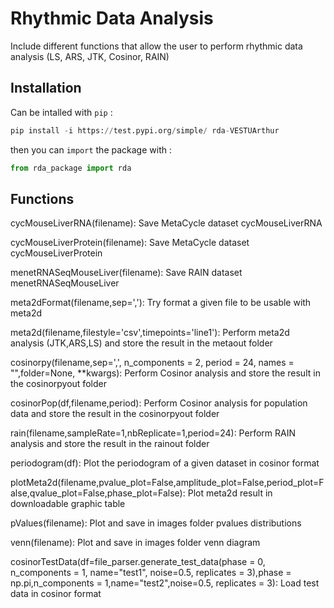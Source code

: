# Rhythmic Data Analysis
Include different functions that allow the user to perform rhythmic data analysis (LS, ARS, JTK, Cosinor, RAIN)

## Installation
 Can be intalled with ``pip`` :
```python
pip install -i https://test.pypi.org/simple/ rda-VESTUArthur
```
then you can ``import`` the package with :
```python
from rda_package import rda
```
## Functions
cycMouseLiverRNA(filename):
    Save MetaCycle dataset cycMouseLiverRNA
    
cycMouseLiverProtein(filename):
    Save MetaCycle dataset cycMouseLiverProtein
    
menetRNASeqMouseLiver(filename):
    Save RAIN dataset menetRNASeqMouseLiver
    
meta2dFormat(filename,sep=','):
    Try format a given file to be usable with meta2d
    
meta2d(filename,filestyle='csv',timepoints='line1'):
    Perform meta2d analysis (JTK,ARS,LS) and store the result in the metaout folder

cosinorpy(filename,sep=',', n_components = 2, period = 24, names = "",folder=None, **kwargs):
    Perform Cosinor analysis and store the result in the cosinorpyout folder

cosinorPop(df,filename,period):
    Perform Cosinor analysis for population data and store the result in the cosinorpyout folder

rain(filename,sampleRate=1,nbReplicate=1,period=24):
    Perform RAIN analysis and store the result in the rainout folder
    
periodogram(df):
    Plot the periodogram of a given dataset in cosinor format

plotMeta2d(filename,pvalue_plot=False,amplitude_plot=False,period_plot=False,qvalue_plot=False,phase_plot=False):
    Plot meta2d result in downloadable graphic table

pValues(filename):
    Plot and save in images folder pvalues distributions
   
venn(filename):
    Plot and save in images folder venn diagram

cosinorTestData(df=file_parser.generate_test_data(phase = 0, n_components = 1, name="test1", noise=0.5, replicates = 3),phase = np.pi,n_components = 1,name="test2",noise=0.5, replicates = 3):
    Load test data in cosinor format
